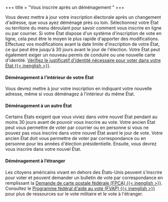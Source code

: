 +++
title = "Vous inscrire après un déménagement "
+++

Vous devez mettre à jour votre inscription électorale après un changement d'adresse, que vous ayez déménagé près ou loin. Sélectionnez votre État ou territoire du menu déroulant pour savoir comment vous inscrire en ligne ou par courrier. Si votre État dispose d'un système d'inscription de vote en ligne, cela peut être le moyen le plus rapide d'apporter des modifications. Effectuez vos modifications avant la date limite d'inscription de votre État, ce qui peut être jusqu'à 30 jours avant le jour de l'élection. Votre État peut également exiger un nouveau permis de conduire ou une nouvelle carte d'identité. [Vérifiez le justificatif d'identité nécessaire pour voter dans votre État {{< inenglish >}}](https://www.ncsl.org/research/elections-and-campaigns/voter-id.aspx#Laws%20in%20Effect).

#### Déménagement à l’intérieur de votre État

Vous devrez mettre à jour votre inscription en indiquant votre nouvelle adresse, même si vous déménagez à l’intérieur du même État.

#### Déménagement à un autre État

Certains États exigent que vous viviez dans votre nouvel État pendant au moins 30 jours avant de pouvoir vous inscrire au vote. Votre ancien État peut vous permettre de voter par courrier ou en personne si vous ne pouvez pas vous inscrire dans votre nouvel État avant le jour de vote. Votre ancien État doit vous permettre de voter par correspondance ou en personne pour les années d'élection présidentielle. Ensuite, vous devrez vous inscrire dans votre nouvel État.

#### Déménagement à l’étranger

Les citoyens américains vivant en dehors des États-Unis peuvent s'inscrire pour voter et peuvent demander un bulletin de vote par correspondance en remplissant la [Demande de carte postale fédérale (FPCA) {{< inenglish >}}](https://www.fvap.gov/eo/overview/materials/forms). Consultez le [Programme fédéral d'aide au vote (FVAP) {{< inenglish >}}](https://www.fvap.gov/) pour plus de ressources sur le vote militaire et le vote à l'étranger.
